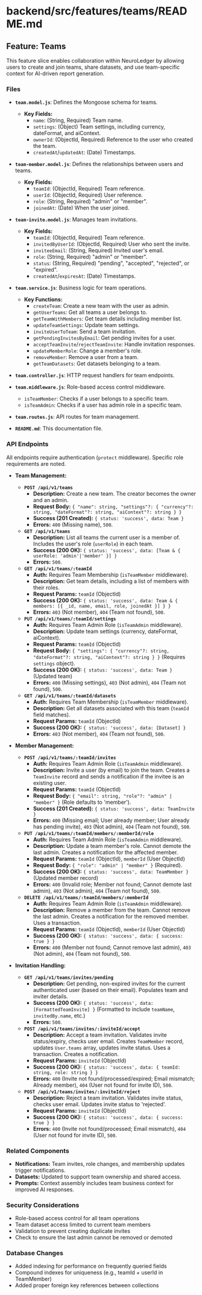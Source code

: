 # backend/src/features/teams/README.md

## Feature: Teams

This feature slice enables collaboration within NeuroLedger by allowing users to create and join teams, share datasets, and use team-specific context for AI-driven report generation.

### Files

*   **`team.model.js`**: Defines the Mongoose schema for teams.
    *   **Key Fields:**
        *   `name`: (String, Required) Team name.
        *   `settings`: (Object) Team settings, including currency, dateFormat, and aiContext.
        *   `ownerId`: (ObjectId, Required) Reference to the user who created the team.
        *   `createdAt`/`updatedAt`: (Date) Timestamps.

*   **`team-member.model.js`**: Defines the relationships between users and teams.
    *   **Key Fields:**
        *   `teamId`: (ObjectId, Required) Team reference.
        *   `userId`: (ObjectId, Required) User reference.
        *   `role`: (String, Required) "admin" or "member".
        *   `joinedAt`: (Date) When the user joined.

*   **`team-invite.model.js`**: Manages team invitations.
    *   **Key Fields:**
        *   `teamId`: (ObjectId, Required) Team reference.
        *   `invitedByUserId`: (ObjectId, Required) User who sent the invite.
        *   `inviteeEmail`: (String, Required) Invited user's email.
        *   `role`: (String, Required) "admin" or "member".
        *   `status`: (String, Required) "pending", "accepted", "rejected", or "expired".
        *   `createdAt`/`expiresAt`: (Date) Timestamps.

*   **`team.service.js`**: Business logic for team operations.
    *   **Key Functions:**
        *   `createTeam`: Create a new team with the user as admin.
        *   `getUserTeams`: Get all teams a user belongs to.
        *   `getTeamWithMembers`: Get team details including member list.
        *   `updateTeamSettings`: Update team settings.
        *   `inviteUserToTeam`: Send a team invitation.
        *   `getPendingInvitesByEmail`: Get pending invites for a user.
        *   `acceptTeamInvite`/`rejectTeamInvite`: Handle invitation responses.
        *   `updateMemberRole`: Change a member's role.
        *   `removeMember`: Remove a user from a team.
        *   `getTeamDatasets`: Get datasets belonging to a team.

*   **`team.controller.js`**: HTTP request handlers for team endpoints.
*   **`team.middleware.js`**: Role-based access control middleware.
    *   `isTeamMember`: Checks if a user belongs to a specific team.
    *   `isTeamAdmin`: Checks if a user has admin role in a specific team.
*   **`team.routes.js`**: API routes for team management.
*   **`README.md`**: This documentation file.

### API Endpoints

All endpoints require authentication (`protect` middleware). Specific role requirements are noted.

*   **Team Management:**
    *   **`POST /api/v1/teams`**
        *   **Description:** Create a new team. The creator becomes the owner and an admin.
        *   **Request Body:** `{ "name": string, "settings"?: { "currency"?: string, "dateFormat"?: string, "aiContext"?: string } }`
        *   **Success (201 Created):** `{ status: 'success', data: Team }`
        *   **Errors:** `400` (Missing name), `500`.
    *   **`GET /api/v1/teams`**
        *   **Description:** List all teams the current user is a member of. Includes the user's role (`userRole`) in each team.
        *   **Success (200 OK):** `{ status: 'success', data: [Team & { userRole: 'admin'|'member' }] }`
        *   **Errors:** `500`.
    *   **`GET /api/v1/teams/:teamId`**
        *   **Auth:** Requires Team Membership (`isTeamMember` middleware).
        *   **Description:** Get team details, including a list of members with their roles.
        *   **Request Params:** `teamId` (ObjectId)
        *   **Success (200 OK):** `{ status: 'success', data: Team & { members: [{ _id, name, email, role, joinedAt }] } }`
        *   **Errors:** `403` (Not member), `404` (Team not found), `500`.
    *   **`PUT /api/v1/teams/:teamId/settings`**
        *   **Auth:** Requires Team Admin Role (`isTeamAdmin` middleware).
        *   **Description:** Update team settings (currency, dateFormat, aiContext).
        *   **Request Params:** `teamId` (ObjectId)
        *   **Request Body:** `{ "settings": { "currency"?: string, "dateFormat"?: string, "aiContext"?: string } }` (Requires `settings` object).
        *   **Success (200 OK):** `{ status: 'success', data: Team }` (Updated team)
        *   **Errors:** `400` (Missing settings), `403` (Not admin), `404` (Team not found), `500`.
    *   **`GET /api/v1/teams/:teamId/datasets`**
        *   **Auth:** Requires Team Membership (`isTeamMember` middleware).
        *   **Description:** Get all datasets associated with this team (`teamId` field matches).
        *   **Request Params:** `teamId` (ObjectId)
        *   **Success (200 OK):** `{ status: 'success', data: [Dataset] }`
        *   **Errors:** `403` (Not member), `404` (Team not found), `500`.

*   **Member Management:**
    *   **`POST /api/v1/teams/:teamId/invites`**
        *   **Auth:** Requires Team Admin Role (`isTeamAdmin` middleware).
        *   **Description:** Invite a user (by email) to join the team. Creates a `TeamInvite` record and sends a notification if the invitee is an existing user.
        *   **Request Params:** `teamId` (ObjectId)
        *   **Request Body:** `{ "email": string, "role"?: "admin" | "member" }` (Role defaults to 'member').
        *   **Success (201 Created):** `{ status: 'success', data: TeamInvite }`
        *   **Errors:** `400` (Missing email; User already member; User already has pending invite), `403` (Not admin), `404` (Team not found), `500`.
    *   **`PUT /api/v1/teams/:teamId/members/:memberId/role`**
        *   **Auth:** Requires Team Admin Role (`isTeamAdmin` middleware).
        *   **Description:** Update a team member's role. Cannot demote the last admin. Creates a notification for the affected member.
        *   **Request Params:** `teamId` (ObjectId), `memberId` (User ObjectId)
        *   **Request Body:** `{ "role": "admin" | "member" }` (Required).
        *   **Success (200 OK):** `{ status: 'success', data: TeamMember }` (Updated member record)
        *   **Errors:** `400` (Invalid role; Member not found; Cannot demote last admin), `403` (Not admin), `404` (Team not found), `500`.
    *   **`DELETE /api/v1/teams/:teamId/members/:memberId`**
        *   **Auth:** Requires Team Admin Role (`isTeamAdmin` middleware).
        *   **Description:** Remove a member from the team. Cannot remove the last admin. Creates a notification for the removed member. Uses a transaction.
        *   **Request Params:** `teamId` (ObjectId), `memberId` (User ObjectId)
        *   **Success (200 OK):** `{ status: 'success', data: { success: true } }`
        *   **Errors:** `400` (Member not found; Cannot remove last admin), `403` (Not admin), `404` (Team not found), `500`.

*   **Invitation Handling:**
    *   **`GET /api/v1/teams/invites/pending`**
        *   **Description:** Get pending, non-expired invites for the current authenticated user (based on their email). Populates team and inviter details.
        *   **Success (200 OK):** `{ status: 'success', data: [FormattedTeamInvite] }` (Formatted to include `teamName`, `invitedBy.name`, etc.)
        *   **Errors:** `500`.
    *   **`POST /api/v1/teams/invites/:inviteId/accept`**
        *   **Description:** Accept a team invitation. Validates invite status/expiry, checks user email. Creates `TeamMember` record, updates `User.teams` array, updates invite status. Uses a transaction. Creates a notification.
        *   **Request Params:** `inviteId` (ObjectId)
        *   **Success (200 OK):** `{ status: 'success', data: { teamId: string, role: string } }`
        *   **Errors:** `400` (Invite not found/processed/expired; Email mismatch; Already member), `404` (User not found for invite ID), `500`.
    *   **`POST /api/v1/teams/invites/:inviteId/reject`**
        *   **Description:** Reject a team invitation. Validates invite status, checks user email. Updates invite status to 'rejected'.
        *   **Request Params:** `inviteId` (ObjectId)
        *   **Success (200 OK):** `{ status: 'success', data: { success: true } }`
        *   **Errors:** `400` (Invite not found/processed; Email mismatch), `404` (User not found for invite ID), `500`.

### Related Components

* **Notifications:** Team invites, role changes, and membership updates trigger notifications.
* **Datasets:** Updated to support team ownership and shared access.
* **Prompts:** Context assembly includes team business context for improved AI responses.

### Security Considerations

* Role-based access control for all team operations
* Team dataset access limited to current team members
* Validation to prevent creating duplicate invites
* Check to ensure the last admin cannot be removed or demoted

### Database Changes

* Added indexing for performance on frequently queried fields
* Compound indexes for uniqueness (e.g., teamId + userId in TeamMember)
* Added proper foreign key references between collections
